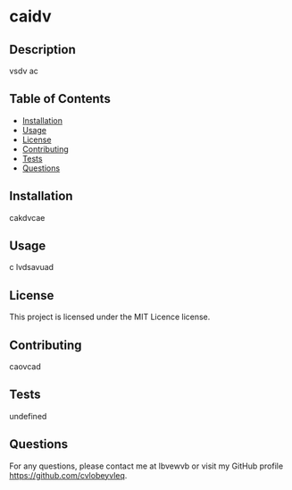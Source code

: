 
# caidv
  
## Description
  
vsdv ac
  
## Table of Contents
  
- [Installation](#Installation)
- [Usage](#Usage)
- [License](#Uicense)
- [Contributing](#Contributing)
- [Tests](#App_tests)
- [Questions](#Questions)
  
## Installation
  
cakdvcae
  
## Usage
  
c lvdsavuad
  
## License
  
This project is licensed under the MIT Licence license.
  
## Contributing
  
caovcad
  
## Tests
  
undefined
  
## Questions
  
For any questions, please contact me at lbvewvb or visit my GitHub profile https://github.com/cvlobeyvleq.


  
  